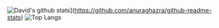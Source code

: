 ![David's github stats](https://github-readme-stats.vercel.app/api?username=David-Byun)](https://github.com/anuraghazra/github-readme-stats)
![Top Langs](https://github-readme-stats.vercel.app/api/top-langs/?username=David-Byun&layout=compact&theme=tokyonight)
